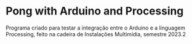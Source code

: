 # Pong with Arduino and Processing
 Programa criado para testar a integração entre o Arduino e a linguagem Processing, feito na cadeira de Instalações Multimídia, semestre 2023.2
